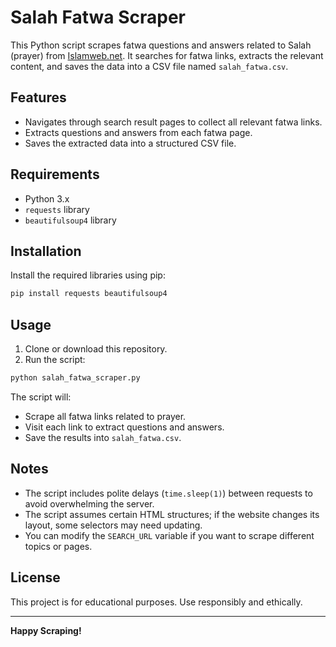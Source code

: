 # Salah Fatwa Scraper

This Python script scrapes fatwa questions and answers related to Salah (prayer) from [Islamweb.net](https://www.islamweb.net). It searches for fatwa links, extracts the relevant content, and saves the data into a CSV file named `salah_fatwa.csv`.

## Features

- Navigates through search result pages to collect all relevant fatwa links.
- Extracts questions and answers from each fatwa page.
- Saves the extracted data into a structured CSV file.

## Requirements

- Python 3.x
- `requests` library
- `beautifulsoup4` library

## Installation

Install the required libraries using pip:

```bash
pip install requests beautifulsoup4
```

## Usage

1. Clone or download this repository.
2. Run the script:

```bash
python salah_fatwa_scraper.py
```

The script will:

- Scrape all fatwa links related to prayer.
- Visit each link to extract questions and answers.
- Save the results into `salah_fatwa.csv`.

## Notes

- The script includes polite delays (`time.sleep(1)`) between requests to avoid overwhelming the server.
- The script assumes certain HTML structures; if the website changes its layout, some selectors may need updating.
- You can modify the `SEARCH_URL` variable if you want to scrape different topics or pages.

## License

This project is for educational purposes. Use responsibly and ethically.

---

**Happy Scraping!**

